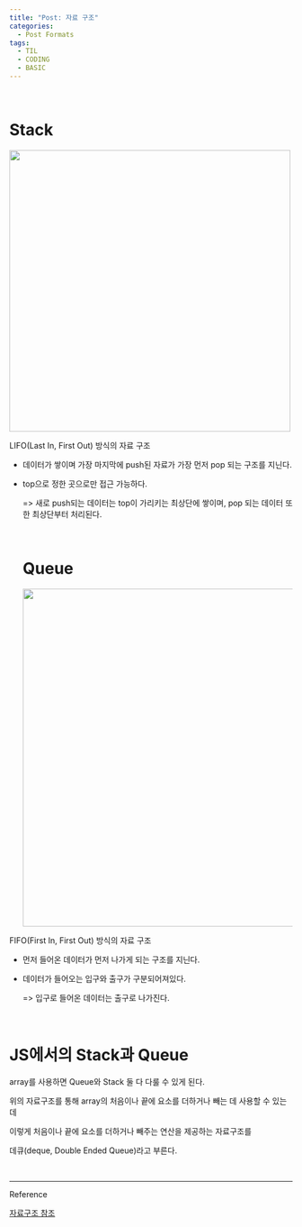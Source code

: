 ```yaml
---
title: "Post: 자료 구조"
categories:
  - Post Formats
tags:
  - TIL
  - CODING
  - BASIC
---
```


<br>

# Stack

<img src='https://blog.kakaocdn.net/dn/rUqtT/btqIBYGv5aZ/zVsMryjKUTqnN9Kwt5BBek/img.jpg' width='500px'/>

LIFO(Last In, First Out) 방식의 자료 구조

- 데이터가 쌓이며 가장 마지막에 push된 자료가 가장 먼저 pop 되는 구조를 지닌다.

- top으로 정한 곳으로만 접근 가능하다.
  
  => 새로 push되는 데이터는 top이 가리키는 최상단에 쌓이며, pop 되는 데이터 또한 최상단부터 처리된다. 
  
  <br>
  
  # Queue
  
  <img src='https://blog.kakaocdn.net/dn/Kri2r/btq2u3BF2GD/NXMEc74ZDvXAUA8TfKNNHK/img.png' width='600px'/>
  
FIFO(First In, First Out) 방식의 자료 구조
  
- 먼저 들어온 데이터가 먼저 나가게 되는 구조를 지닌다.

- 데이터가 들어오는 입구와 출구가 구분되어져있다.

  => 입구로 들어온 데이터는 출구로 나가진다.
  
<br>

# JS에서의 Stack과 Queue

array를 사용하면 Queue와 Stack 둘 다 다룰 수 있게 된다.

위의 자료구조를 통해 array의 처음이나 끝에 요소를 더하거나 빼는 데 사용할 수 있는데

이렇게 처음이나 끝에 요소를 더하거나 빼주는 연산을 제공하는 자료구조를

데큐(deque, Double Ended Queue)라고 부른다.

<br>

---

Reference

[자료구조 참조](https://ko.javascript.info/array)






